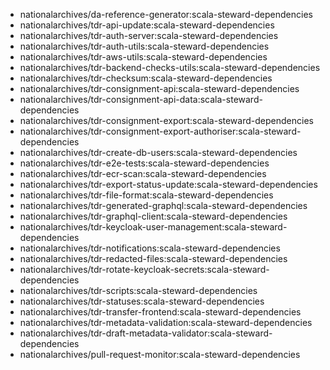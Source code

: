 - nationalarchives/da-reference-generator:scala-steward-dependencies
- nationalarchives/tdr-api-update:scala-steward-dependencies
- nationalarchives/tdr-auth-server:scala-steward-dependencies
- nationalarchives/tdr-auth-utils:scala-steward-dependencies
- nationalarchives/tdr-aws-utils:scala-steward-dependencies
- nationalarchives/tdr-backend-checks-utils:scala-steward-dependencies
- nationalarchives/tdr-checksum:scala-steward-dependencies
- nationalarchives/tdr-consignment-api:scala-steward-dependencies
- nationalarchives/tdr-consignment-api-data:scala-steward-dependencies
- nationalarchives/tdr-consignment-export:scala-steward-dependencies
- nationalarchives/tdr-consignment-export-authoriser:scala-steward-dependencies
- nationalarchives/tdr-create-db-users:scala-steward-dependencies
- nationalarchives/tdr-e2e-tests:scala-steward-dependencies
- nationalarchives/tdr-ecr-scan:scala-steward-dependencies
- nationalarchives/tdr-export-status-update:scala-steward-dependencies
- nationalarchives/tdr-file-format:scala-steward-dependencies
- nationalarchives/tdr-generated-graphql:scala-steward-dependencies
- nationalarchives/tdr-graphql-client:scala-steward-dependencies
- nationalarchives/tdr-keycloak-user-management:scala-steward-dependencies
- nationalarchives/tdr-notifications:scala-steward-dependencies
- nationalarchives/tdr-redacted-files:scala-steward-dependencies
- nationalarchives/tdr-rotate-keycloak-secrets:scala-steward-dependencies
- nationalarchives/tdr-scripts:scala-steward-dependencies
- nationalarchives/tdr-statuses:scala-steward-dependencies
- nationalarchives/tdr-transfer-frontend:scala-steward-dependencies
- nationalarchives/tdr-metadata-validation:scala-steward-dependencies
- nationalarchives/tdr-draft-metadata-validator:scala-steward-dependencies
- nationalarchives/pull-request-monitor:scala-steward-dependencies
